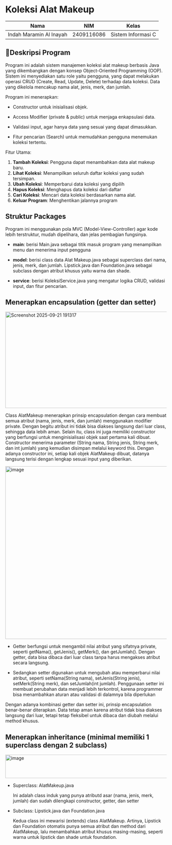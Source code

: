 # Koleksi Alat Makeup

| Nama                      | NIM           | Kelas             |
|---------------------------|---------------|-------------------|
| Indah Maramin Al Inayah   | 2409116086    | Sistem Informasi C |

## 📄Deskripsi Program

Program ini adalah sistem manajemen koleksi alat makeup berbasis Java yang dikembangkan dengan konsep Object-Oriented Programming (OOP). Sistem ini menyediakan satu role yaitu pengguna, yang dapat melakukan operasi CRUD (Create, Read, Update, Delete) terhadap data koleksi. Data yang dikelola mencakup nama alat, jenis, merk, dan jumlah.

Program ini menerapkan:

* Constructor untuk inisialisasi objek.

* Access Modifier (private & public) untuk menjaga enkapsulasi data.

* Validasi input, agar hanya data yang sesuai yang dapat dimasukkan.

* Fitur pencarian (Search) untuk memudahkan pengguna menemukan koleksi tertentu.

Fitur Utama:


1. **Tambah Koleksi**: Pengguna dapat menambahkan data alat makeup baru.
2. **Lihat Koleksi**: Menampilkan seluruh daftar koleksi yang sudah tersimpan.
3. **Ubah Koleksi**: Memperbarui data koleksi yang dipilih
4. **Hapus Koleksi**: Menghapus data koleksi dari daftar
5. **Cari Koleksi**: Mencari data koleksi berdasarkan nama alat.
6. **Keluar Program**: Menghentikan jalannya program

## Struktur Packages 

Program ini menggunakan pola MVC (Model-View-Controller) agar kode lebih terstruktur, mudah dipelihara, dan jelas pembagian fungsinya.

* **main**: berisi Main.java sebagai titik masuk program yang menampilkan menu dan menerima input pengguna
  
* **model**: berisi class data Alat Makeup.java sebagai superclass dari nama, jenis, merk, dan jumlah. Lipstick.java dan Foundation.java sebagai subclass dengan atribut khusus yaitu warna dan shade.
  
* **service**: berisi KoleksiService.java yang mengatur logika CRUD, validasi input, dan fitur pencarian.

## Menerapkan encapsulation (getter dan setter)

<img width="817" height="300" alt="Screenshot 2025-09-21 191317" src="https://github.com/user-attachments/assets/440e6939-61f1-4354-a833-dec43bd3253a" />

Class AlatMakeup menerapkan prinsip encapsulation dengan cara membuat semua atribut (nama, jenis, merk, dan jumlah) menggunakan modifier private. Dengan begitu atribut ini tidak bisa diakses langsung dari luar class, sehingga data lebih aman. Selain itu, class ini juga memiliki constructor yang berfungsi untuk menginisialisasi objek saat pertama kali dibuat. Constructor menerima parameter (String nama, String jenis, String merk, dan int jumlah) yang kemudian disimpan melalui keyword this. Dengan adanya constructor ini, setiap kali objek AlatMakeup dibuat, datanya langsung terisi dengan lengkap sesuai input yang diberikan.

<img width="726" height="538" alt="image" src="https://github.com/user-attachments/assets/ace5810a-da71-4ba2-a634-90082f48fe35" />

* Getter berfungsi untuk mengambil nilai atribut yang sifatnya private, seperti getNama(), getJenis(), getMerk(), dan getJumlah(). Dengan getter, data bisa dibaca dari luar class tanpa harus mengakses atribut secara langsung.

* Sedangkan setter digunakan untuk mengubah atau memperbarui nilai atribut, seperti setNama(String nama), setJenis(String jenis), setMerk(String merk), dan setJumlah(int jumlah). Penggunaan setter ini membuat perubahan data menjadi lebih terkontrol, karena programmer bisa menambahkan aturan atau validasi di dalamnya bila diperlukan

Dengan adanya kombinasi getter dan setter ini, prinsip encapsulation benar-benar diterapkan. Data tetap aman karena atribut tidak bisa diakses langsung dari luar, tetapi tetap fleksibel untuk dibaca dan diubah melalui method khusus.

## Menerapkan inheritance (minimal memiliki 1 superclass dengan 2 subclass)

<img width="566" height="73" alt="image" src="https://github.com/user-attachments/assets/95756290-1225-418d-b9bf-3e2532f69c3a" />

* Superclass: AlatMakeup.java

  Ini adalah class induk yang punya atributd asar (nama, jenis, merk, jumlah) dan sudah dilengkapi constructor, getter, dan setter

* Subclass: Lipstick.java dan Foundation.java

  Kedua class ini mewarisi (extends) class AlatMakeup. Artinya, Lipstick dan Foundation otomatis punya semua atribut dan method dari AlatMakeup, lalu menambahkan atribut khusus masing-masing, seperti warna untuk lipstick dan shade untuk foundation.
